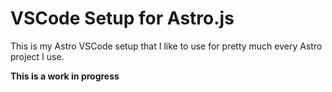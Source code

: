 # VSCode Setup for Astro.js

This is my Astro VSCode setup that I like to use for pretty much every Astro project I use. 

**This is a work in progress**
